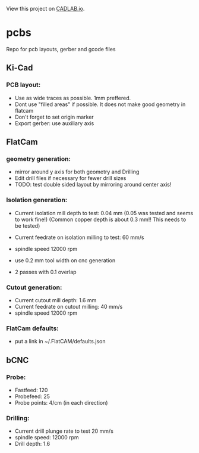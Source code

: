 View this project on [CADLAB.io](https://cadlab.io/project/1457). 

# pcbs
Repo for pcb layouts, gerber and gcode files


## Ki-Cad

### PCB layout:
* Use as wide traces as possible. 1mm preffered.
* Dont use "filled areas" if possible. It does not make good geometry in flatcam
* Don't forget to set origin marker
* Export gerber: use auxiliary axis


## FlatCam

### geometry generation:
* mirror around y axis for both geometry and Drilling
* Edit drill files if necessary for fewer drill sizes
* TODO: test double sided layout by mirroring around center axis!

### Isolation generation:
* Current isolation mill depth to test: 0.04 mm (0.05 was tested and seems to work fine!) (Common copper depth is about 0.3 mm!! This needs to be tested)
* Current feedrate on isolation milling to test: 60 mm/s
* spindle speed 12000 rpm

* use 0.2 mm tool width on cnc generation
* 2 passes with 0.1 overlap

### Cutout generation:
* Current cutout mill depth: 1.6 mm
* Current feedrate on cutout milling: 40 mm/s
* spindle speed 12000 rpm

### FlatCam defaults:
* put a link in ~/.FlatCAM/defaults.json

## bCNC

### Probe:
* Fastfeed: 120
* Probefeed: 25
* Probe points: 4/cm (in each direction)

### Drilling:
* Current drill plunge rate to test 20 mm/s
* spindle speed: 12000 rpm
* Drill depth: 1.6

